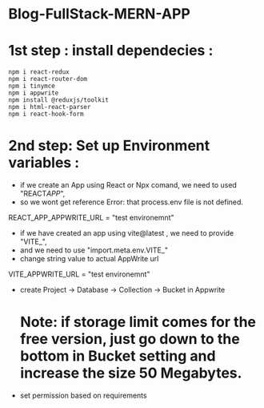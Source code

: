# Blog-FullStack-MERN-APP

# 1st step : install dependecies :

```
npm i react-redux
npm i react-router-dom
npm i tinymce
npm i appwrite
npm install @reduxjs/toolkit
npm i html-react-parser
npm i react-hook-form
```

# 2nd step: Set up Environment variables :

- if we create an App using React or Npx comand, we need to used "REACT*APP*",
- so we wont get reference Error: that process.env file is not defined.

REACT_APP_APPWRITE_URL = "test environemnt"

- if we have created an app using vite@latest , we need to provide "VITE\_",
- and we need to use "import.meta.env.VITE\_"
- change string value to actual AppWrite url

VITE_APPWRITE_URL = "test environemnt"

- create Project -> Database -> Collection -> Bucket in Appwrite
  # Note: if storage limit comes for the free version, just go down to the bottom in Bucket setting and increase the size 50 Megabytes.
- set permission based on requirements
